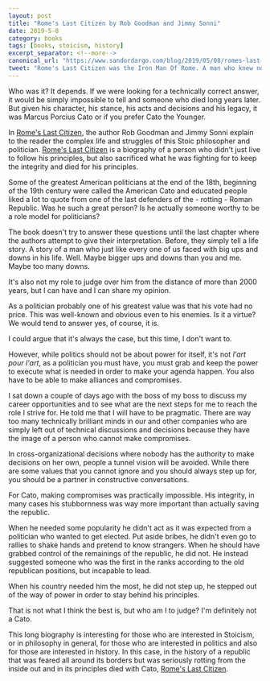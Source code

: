 ```yaml
---
layout: post
title: "Rome's Last Citizen by Rob Goodman and Jimmy Sonni"
date: 2019-5-8
category: books
tags: [books, stoicism, history]
excerpt_separator: <!--more-->
canonical_url: "https://www.sandordargo.com/blog/2019/05/08/romes-last-citizen"
tweet: "Rome's Last Citizen was the Iron Man Of Rome. A man who knew no compromise. Was that a good idea?"
---
```

Who was it? It depends. If we were looking for a technically correct answer, it would be simply impossible to tell and someone who died long years later. But given his character, his stance, his acts and decisions and his legacy, it was Marcus Porcius Cato or if you prefer Cato the Younger.
<!--more-->
In [Rome's Last Citizen](https://amzn.to/2SHXgHU), the author Rob Goodman and Jimmy Sonni explain to the reader the complex life and struggles of this Stoic philosopher and politician. [Rome's Last Citizen](https://amzn.to/2SHXgHU) is a biography of a person who didn't just live to follow his principles, but also sacrificed what he was fighting for to keep the integrity and died for his principles.

Some of the greatest American politicians at the end of the 18th, beginning of the 19th century were called the American Cato and educated people liked a lot to quote from one of the last defenders of the - rotting - Roman Republic. Was he such a great person? Is he actually someone worthy to be a role model for politicians?

The book doesn't try to answer these questions until the last chapter where the authors attempt to give their interpretation. Before, they simply tell a life story. A story of a man who just like every one of us faced with big ups and downs in his life. Well. Maybe bigger ups and downs than you and me. Maybe too many downs.

It's also not my role to judge over him from the distance of more than 2000 years, but I can have and I can share my opinion.

As a politician probably one of his greatest value was that his vote had no price. This was well-known and obvious even to his enemies. Is it a virtue? We would tend to answer yes, of course, it is.

I could argue that it's always the case, but this time, I don't want to.

However, while politics should not be about power for itself, it's not _l'art pour l'art_, as a politician you must have, you must grab and keep the power to execute what is needed in order to make your agenda happen. You also have to be able to make alliances and compromises.

I sat down a couple of days ago with the boss of my boss to discuss my career opportunities and to see what are the next steps for me to reach the role I strive for. He told me that I will have to be pragmatic. There are way too many technically brilliant minds in our and other companies who are simply left out of technical discussions and decisions because they have the image of a person who cannot make compromises.

In cross-organizational decisions where nobody has the authority to make decisions on her own, people a tunnel vision will be avoided. While there are some values that you cannot ignore and you should always step up for, you should be a partner in constructive conversations.

For Cato, making compromises was practically impossible. His integrity, in many cases his stubbornness was way more important than actually saving the republic.

When he needed some popularity he didn't act as it was expected from a politician who wanted to get elected. Put aside bribes, he didn't even go to rallies to shake hands and pretend to know strangers. When he should have grabbed control of the remainings of the republic, he did not. He instead suggested someone who was the first in the ranks according to the old republican positions, but incapable to lead.

When his country needed him the most, he did not step up, he stepped out of the way of power in order to stay behind his principles.

That is not what I think the best is, but who am I to judge? I'm definitely not a Cato.

This long biography is interesting for those who are interested in Stoicism, or in philosophy in general, for those who are interested in politics and also for those are interested in history. In this case, in the history of a republic that was feared all around its borders but was seriously rotting from the inside out and in its principles died with Cato, [Rome's Last Citizen](https://amzn.to/2SHXgHU).